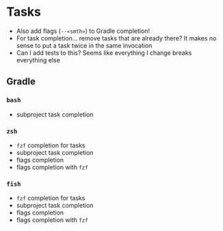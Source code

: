 # Tasks
- Also add flags (`--«smth»`) to Gradle completion!
- For task completion... remove tasks that are already there? It makes no sense to put a task twice in the same invocation
- Can I add tests to this? Seems like everything I change breaks everything else

## Gradle
### `bash`
* subproject task completion

### `zsh`
* `fzf` completion for tasks
* subproject task completion
* flags completion
* flags completion with `fzf`

### `fish`
* `fzf` completion for tasks
* subproject task completion
* flags completion
* flags completion with `fzf`
